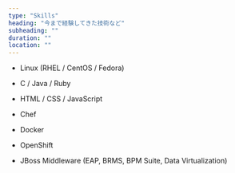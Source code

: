 ```yaml
---
type: "Skills"
heading: "今まで経験してきた技術など"
subheading: ""
duration: ""
location: ""
---
```


* Linux (RHEL / CentOS / Fedora)

* C / Java / Ruby
* HTML / CSS / JavaScript

* Chef
* Docker
* OpenShift
* JBoss Middleware (EAP, BRMS, BPM Suite, Data Virtualization)
